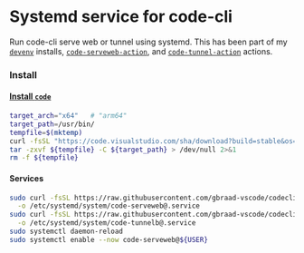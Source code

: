 Systemd service for code-cli
============================

Run code-cli serve web or tunnel using systemd. This has been part of my [`devenv`](https://github.com/gbraad-devenv/) installs, [`code-serveweb-action`](https://github.com/gbraad-actions/code-serveweb-action), and [`code-tunnel-action`](https://github.com/gbraad-actions/code-tunnel-action) actions.


### Install

#### [Install `code`](https://github.com/gbraad-dotfiles/upstream/blob/main/zsh/.zshrc.d/code.zsh)
```bash
target_arch="x64"   # "arm64"
target_path=/usr/bin/
tempfile=$(mktemp)
curl -fsSL "https://code.visualstudio.com/sha/download?build=stable&os=cli-alpine-${target_arch}" -o ${tempfile}
tar -zxvf ${tempfile} -C ${target_path} > /dev/null 2>&1
rm -f ${tempfile}
```

#### Services
```bash
sudo curl -fsSL https://raw.githubusercontent.com/gbraad-vscode/codecli-systemd/refs/heads/main/code-serveweb%40.service \
  -o /etc/systemd/system/code-serveweb@.service
sudo curl -fsSL https://raw.githubusercontent.com/gbraad-vscode/codecli-systemd/refs/heads/main/code-tunnel%40.service   \
  -o /etc/systemd/system/code-tunnelb@.service
sudo systemctl daemon-reload
sudo systemctl enable --now code-serveweb@${USER}
```
